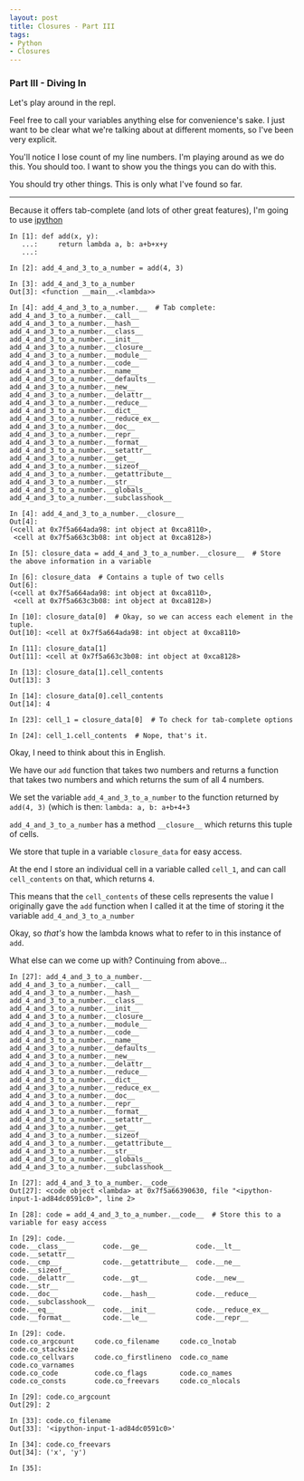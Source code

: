 ```yaml
---
layout: post
title: Closures - Part III
tags:
- Python
- Closures
---
```


### Part III - Diving In

Let's play around in the repl.

Feel free to call your variables anything else for convenience's sake. I just want to be clear what we're talking about at different moments, so I've been very explicit.

You'll notice I lose count of my line numbers. I'm playing around as we do this. You should too. I want to show you the things you can do with this.

You should try other things. This is only what I've found so far.

----

Because it offers tab-complete (and lots of other great features), I'm going to use [ipython](https://ipython.org/install.html)

```pytb
In [1]: def add(x, y):
   ...:     return lambda a, b: a+b+x+y
   ...: 

In [2]: add_4_and_3_to_a_number = add(4, 3)

In [3]: add_4_and_3_to_a_number
Out[3]: <function __main__.<lambda>>

In [4]: add_4_and_3_to_a_number.__  # Tab complete:
add_4_and_3_to_a_number.__call__          add_4_and_3_to_a_number.__hash__
add_4_and_3_to_a_number.__class__         add_4_and_3_to_a_number.__init__
add_4_and_3_to_a_number.__closure__       add_4_and_3_to_a_number.__module__
add_4_and_3_to_a_number.__code__          add_4_and_3_to_a_number.__name__
add_4_and_3_to_a_number.__defaults__      add_4_and_3_to_a_number.__new__
add_4_and_3_to_a_number.__delattr__       add_4_and_3_to_a_number.__reduce__
add_4_and_3_to_a_number.__dict__          add_4_and_3_to_a_number.__reduce_ex__
add_4_and_3_to_a_number.__doc__           add_4_and_3_to_a_number.__repr__
add_4_and_3_to_a_number.__format__        add_4_and_3_to_a_number.__setattr__
add_4_and_3_to_a_number.__get__           add_4_and_3_to_a_number.__sizeof__
add_4_and_3_to_a_number.__getattribute__  add_4_and_3_to_a_number.__str__
add_4_and_3_to_a_number.__globals__       add_4_and_3_to_a_number.__subclasshook__

In [4]: add_4_and_3_to_a_number.__closure__
Out[4]: 
(<cell at 0x7f5a664ada98: int object at 0xca8110>,
 <cell at 0x7f5a663c3b08: int object at 0xca8128>)

In [5]: closure_data = add_4_and_3_to_a_number.__closure__  # Store the above information in a variable

In [6]: closure_data  # Contains a tuple of two cells
Out[6]: 
(<cell at 0x7f5a664ada98: int object at 0xca8110>,  
 <cell at 0x7f5a663c3b08: int object at 0xca8128>)

In [10]: closure_data[0]  # Okay, so we can access each element in the tuple.
Out[10]: <cell at 0x7f5a664ada98: int object at 0xca8110>

In [11]: closure_data[1]  
Out[11]: <cell at 0x7f5a663c3b08: int object at 0xca8128>

In [13]: closure_data[1].cell_contents  
Out[13]: 3

In [14]: closure_data[0].cell_contents
Out[14]: 4

In [23]: cell_1 = closure_data[0]  # To check for tab-complete options

In [24]: cell_1.cell_contents  # Nope, that's it.
```

Okay, I need to think about this in English.

We have our `add` function that takes two numbers and returns a function that takes two numbers and which returns the sum of all 4 numbers.

We set the variable `add_4_and_3_to_a_number` to the function returned by `add(4, 3)` (which is then: `lambda: a, b: a+b+4+3`

`add_4_and_3_to_a_number` has a method `__closure__` which returns this tuple of cells.

We store that tuple in a variable `closure_data` for easy access.

At the end I store an individual cell in a variable called `cell_1`, and can call `cell_contents` on that, which returns `4`.

This means that the `cell_contents` of these cells represents the value I originally gave the `add` function when I called it at the time of storing it the variable `add_4_and_3_to_a_number`

Okay, so _that's_ how the lambda knows what to refer to in this instance of `add`.

What else can we come up with? Continuing from above...

```ipython
In [27]: add_4_and_3_to_a_number.__
add_4_and_3_to_a_number.__call__          add_4_and_3_to_a_number.__hash__
add_4_and_3_to_a_number.__class__         add_4_and_3_to_a_number.__init__
add_4_and_3_to_a_number.__closure__       add_4_and_3_to_a_number.__module__
add_4_and_3_to_a_number.__code__          add_4_and_3_to_a_number.__name__
add_4_and_3_to_a_number.__defaults__      add_4_and_3_to_a_number.__new__
add_4_and_3_to_a_number.__delattr__       add_4_and_3_to_a_number.__reduce__
add_4_and_3_to_a_number.__dict__          add_4_and_3_to_a_number.__reduce_ex__
add_4_and_3_to_a_number.__doc__           add_4_and_3_to_a_number.__repr__
add_4_and_3_to_a_number.__format__        add_4_and_3_to_a_number.__setattr__
add_4_and_3_to_a_number.__get__           add_4_and_3_to_a_number.__sizeof__
add_4_and_3_to_a_number.__getattribute__  add_4_and_3_to_a_number.__str__
add_4_and_3_to_a_number.__globals__       add_4_and_3_to_a_number.__subclasshook__

In [27]: add_4_and_3_to_a_number.__code__
Out[27]: <code object <lambda> at 0x7f5a66390630, file "<ipython-input-1-ad84dc0591c0>", line 2>

In [28]: code = add_4_and_3_to_a_number.__code__  # Store this to a variable for easy access

In [29]: code.__
code.__class__         code.__ge__            code.__lt__            code.__setattr__
code.__cmp__           code.__getattribute__  code.__ne__            code.__sizeof__
code.__delattr__       code.__gt__            code.__new__           code.__str__
code.__doc__           code.__hash__          code.__reduce__        code.__subclasshook__
code.__eq__            code.__init__          code.__reduce_ex__     
code.__format__        code.__le__            code.__repr__          

In [29]: code.
code.co_argcount     code.co_filename     code.co_lnotab       code.co_stacksize
code.co_cellvars     code.co_firstlineno  code.co_name         code.co_varnames
code.co_code         code.co_flags        code.co_names        
code.co_consts       code.co_freevars     code.co_nlocals      

In [29]: code.co_argcount
Out[29]: 2

In [33]: code.co_filename
Out[33]: '<ipython-input-1-ad84dc0591c0>'

In [34]: code.co_freevars
Out[34]: ('x', 'y')

In [35]: 


